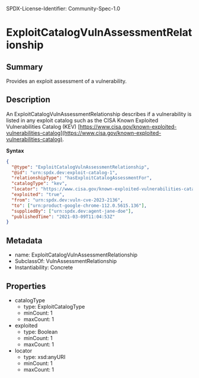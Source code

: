 SPDX-License-Identifier: Community-Spec-1.0

# ExploitCatalogVulnAssessmentRelationship

## Summary

Provides an exploit assessment of a vulnerability.

## Description

An ExploitCatalogVulnAssessmentRelationship describes if a vulnerability is
listed in any exploit catalog such as the CISA Known Exploited Vulnerabilities
Catalog (KEV) 
[https://www.cisa.gov/known-exploited-vulnerabilities-catalog](https://www.cisa.gov/known-exploited-vulnerabilities-catalog).

**Syntax**

```json
{
  "@type": "ExploitCatalogVulnAssessmentRelationship",
  "@id": "urn:spdx.dev:exploit-catalog-1",
  "relationshipType": "hasExploitCatalogAssessmentFor",
  "catalogType": "kev",
  "locator": "https://www.cisa.gov/known-exploited-vulnerabilities-catalog",
  "exploited": "true",
  "from": "urn:spdx.dev:vuln-cve-2023-2136",
  "to": ["urn:product-google-chrome-112.0.5615.136"],
  "suppliedBy": ["urn:spdx.dev:agent-jane-doe"],
  "publishedTime": "2021-03-09T11:04:53Z"
}
```

## Metadata

- name: ExploitCatalogVulnAssessmentRelationship
- SubclassOf: VulnAssessmentRelationship
- Instantiability: Concrete

## Properties

- catalogType
  - type: ExploitCatalogType
  - minCount: 1
  - maxCount: 1
- exploited
  - type: Boolean
  - minCount: 1
  - maxCount: 1
- locator
  - type: xsd:anyURI
  - minCount: 1
  - maxCount: 1
